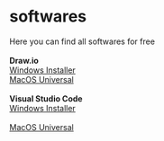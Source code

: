 # softwares
Here you can find all softwares for free<br><br>
<strong>Draw.io</strong> <br>
  <a href="https://github.com/jgraph/drawio-desktop/releases/download/v17.2.4/draw.io-17.2.4-windows-installer.exe">Windows Installer</a><br>
  <a href="https://github.com/jgraph/drawio-desktop/releases/download/v17.2.4/draw.io-universal-17.2.4.dmg">MacOS Universal</a><br><br>
  <strong>Visual Studio Code</strong><br>
    <a href = "https://code.visualstudio.com/sha/download?build=stable&os=win32-x64-user"> Windows Installer</a><br>  
    <a href="https://code.visualstudio.com/sha/download?build=stable&os=darwin-universal">MacOS Universal</a><br>

  
